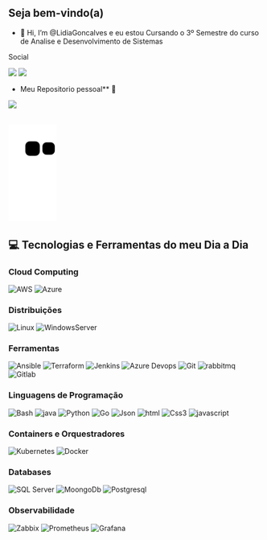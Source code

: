 ## Seja bem-vindo(a)

- 👋 Hi, I’m @LidiaGoncalves e eu estou Cursando o 3º Semestre do curso de Analise e Desenvolvimento de Sistemas

Social


<div> 
 	 <a href = "mailto:contatorafaballerini@gmail.com"><img src="https://img.shields.io/badge/-Gmail-%23333?style=for-the-badge&logo=gmail&logoColor=white" target="_blank"></a>
  <a href="https://www.linkedin.com/https://br.linkedin.com/www.linkedin.com/in/ lidia-gooncalves
" target="_blank"><img src="https://img.shields.io/badge/-LinkedIn-%230077B5?style=for-the-badge&logo=linkedin&logoColor=white" target="_blank"></a> 
  
<!---
LidiaGoncalves/LidiaGoncalves is a ✨ special ✨ repository because its `README.md` (this file) appears on your GitHub profile.
You can click the Preview link to take a look at your changes.
--->


  
  - Meu Repositorio pessoal** 🚀
  
  

  <img height="180em" src="https://github-readme-stats.vercel.app/api/top-langs/?username=LidiaGoncalves&layout=compact&langs_count=7&theme=dracula"/>
</div>
  
 </p>






  ##

 
  ![Snake animation](https://github.com/rafaballerini/rafaballerini/blob/output/github-contribution-grid-snake.svg)
 
</div>






##  💻 Tecnologias e Ferramentas do meu Dia a Dia


  <h3> Cloud Computing </h3>


  ![AWS](https://img.shields.io/badge/Amazon_AWS-232F3E?style=for-the-badge&logo=amazon-aws&logoColor=white)
   ![Azure](https://img.shields.io/badge/microsoft%20azure-0089D6?style=for-the-badge&logo=microsoft-azure&logoColor=white)
  
   <h3> Distribuições </h3>


  ![Linux](https://img.shields.io/badge/linux-E95420?style=for-the-badge&logo=linux&logoColor=white)
  ![WindowsServer](https://img.shields.io/badge/WindowsServer-A81D33?style=for-the-badge&logo=WindowsServer&logoColor=white)
  
  <h3> Ferramentas </h3>


  ![Ansible](https://img.shields.io/badge/Ansible-000000?style=for-the-badge&logo=ansible&logoColor=white)
  ![Terraform](https://img.shields.io/badge/Terraform-330F62?style=for-the-badge&logo=Terraform&logoColor=white)
  ![Jenkins](https://img.shields.io/badge/Jenkins-D24939?style=for-the-badge&logo=Jenkins&logoColor=white)
  ![Azure Devops](https://img.shields.io/badge/Azure_Devops-0089D6?style=for-the-badge&logo=AzureDevops&logoColor=white)
  ![Git](https://img.shields.io/badge/Git_-330F63?style=for-the-badge&logo=git&logoColor=white)
  ![rabbitmq](https://img.shields.io/badge/rabbitmq-%23FF6600.svg?&style=for-the-badge&logo=rabbitmq&logoColor=white)
  ![Gitlab](https://img.shields.io/badge/GitLab_-330F63?style=for-the-badge&logo=gitlab&logoColor=white)
  
   
   <h3> Linguagens de Programação </h3>
 
  ![Bash](https://img.shields.io/badge/Shell_Script-121011?style=for-the-badge&logo=gnu-bash&logoColor=white)
   ![java](https://img.shields.io/badge/Java-323330?style=for-the-badge&logo=java&logoColor=F7DF1E)
  ![Python](https://img.shields.io/badge/Python-3776AB?style=for-the-badge&logo=python&logoColor=white)
  ![Go](https://img.shields.io/badge/Go-00ADD8?style=for-the-badge&logo=go&logoColor=white)
  ![Json](https://img.shields.io/badge/json-5E5C5C?style=for-the-badge&logo=json&logoColor=white)
  ![html](https://img.shields.io/badge/HTML5-E34F26?style=for-the-badge&logo=html5&logoColor=white)
  ![Css3](https://img.shields.io/badge/CSS3-1572B6?style=for-the-badge&logo=css3&logoColor=white)
  ![javascript](https://img.shields.io/badge/JavaScript-323330?style=for-the-badge&logo=javascript&logoColor=F7DF1E)
  
   <h3> Containers e Orquestradores </h3>


  ![Kubernetes](https://img.shields.io/badge/kubernetes-326ce5.svg?&style=for-the-badge&logo=kubernetes&logoColor=white)
    ![Docker](https://img.shields.io/badge/Docker-2CA5E0?style=for-the-badge&logo=docker&logoColor=white)
  
  <h3> Databases </h3>
  
  
   ![SQL Server](https://img.shields.io/badge/SQLServer-003545?style=for-the-badge&logo=sqlserver&logoColor=white)
  ![MoongoDb](https://img.shields.io/badge/MongoDB-4EA94B?style=for-the-badge&logo=mongodb&logoColor=white)
  ![Postgresql](https://img.shields.io/badge/PostgreSQL-316192?style=for-the-badge&logo=postgresql&logoColor=white)
 
  
   <h3> Observabilidade </h3>
  
  ![Zabbix](https://img.shields.io/badge/Zabbix-330F62?style=for-the-badge&logo=Zabbix&logoColor=white)
  ![Prometheus](https://img.shields.io/badge/Prometheus-330F62?style=for-the-badge&logo=Prometheus&logoColor=white)
  ![Grafana](https://img.shields.io/badge/Grafana-330F62?style=for-the-badge&logo=Grafana&logoColor=white)
  




<br/>
